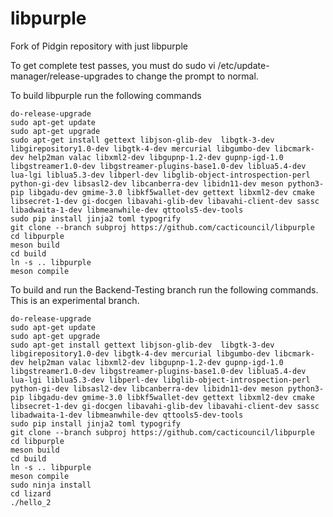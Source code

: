 # libpurple
Fork of Pidgin repository with just libpurple

To get complete test passes, you must do sudo vi /etc/update-manager/release-upgrades to change the prompt to normal.

To build libpurple run the following commands
```
do-release-upgrade
sudo apt-get update
sudo apt-get upgrade
sudo apt-get install gettext libjson-glib-dev  libgtk-3-dev libgirepository1.0-dev libgtk-4-dev mercurial libgumbo-dev libcmark-dev help2man valac libxml2-dev libgupnp-1.2-dev gupnp-igd-1.0 libgstreamer1.0-dev libgstreamer-plugins-base1.0-dev liblua5.4-dev lua-lgi liblua5.3-dev libperl-dev libglib-object-introspection-perl python-gi-dev libsasl2-dev libcanberra-dev libidn11-dev meson python3-pip libgadu-dev gmime-3.0 libkf5wallet-dev gettext libxml2-dev cmake libsecret-1-dev gi-docgen libavahi-glib-dev libavahi-client-dev sassc libadwaita-1-dev libmeanwhile-dev qttools5-dev-tools
sudo pip install jinja2 toml typogrify
git clone --branch subproj https://github.com/cacticouncil/libpurple
cd libpurple
meson build
cd build
ln -s .. libpurple
meson compile
```

To build and run the Backend-Testing branch run the following commands. This is an experimental branch. 

```
do-release-upgrade
sudo apt-get update
sudo apt-get upgrade
sudo apt-get install gettext libjson-glib-dev  libgtk-3-dev libgirepository1.0-dev libgtk-4-dev mercurial libgumbo-dev libcmark-dev help2man valac libxml2-dev libgupnp-1.2-dev gupnp-igd-1.0 libgstreamer1.0-dev libgstreamer-plugins-base1.0-dev liblua5.4-dev lua-lgi liblua5.3-dev libperl-dev libglib-object-introspection-perl python-gi-dev libsasl2-dev libcanberra-dev libidn11-dev meson python3-pip libgadu-dev gmime-3.0 libkf5wallet-dev gettext libxml2-dev cmake libsecret-1-dev gi-docgen libavahi-glib-dev libavahi-client-dev sassc libadwaita-1-dev libmeanwhile-dev qttools5-dev-tools
sudo pip install jinja2 toml typogrify
git clone --branch subproj https://github.com/cacticouncil/libpurple
cd libpurple
meson build
cd build
ln -s .. libpurple
meson compile
sudo ninja install 
cd lizard
./hello_2
```